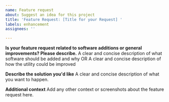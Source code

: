 ```yaml
---
name: Feature request
about: Suggest an idea for this project
title: 'Feature Request: [Title for your Request] '
labels: enhancement
assignees: ''

---
```


**Is your feature request related to software additions or general improvements? Please describe.**
A clear and concise description of what software should be added and why 
OR
A clear and concise description of how the utility could be improved

**Describe the solution you'd like**
A clear and concise description of what you want to happen.

**Additional context**
Add any other context or screenshots about the feature request here.
